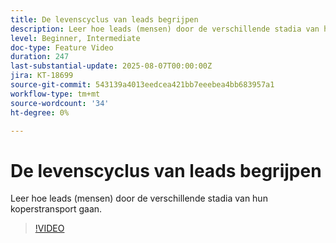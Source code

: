 ```yaml
---
title: De levenscyclus van leads begrijpen
description: Leer hoe leads (mensen) door de verschillende stadia van hun koperstransport gaan.
level: Beginner, Intermediate
doc-type: Feature Video
duration: 247
last-substantial-update: 2025-08-07T00:00:00Z
jira: KT-18699
source-git-commit: 543139a4013eedcea421bb7eeebea4bb683957a1
workflow-type: tm+mt
source-wordcount: '34'
ht-degree: 0%

---
```



# De levenscyclus van leads begrijpen

Leer hoe leads (mensen) door de verschillende stadia van hun koperstransport gaan.

>[!VIDEO](https://video.tv.adobe.com/v/3470572/?learn=on&enablevpops)
